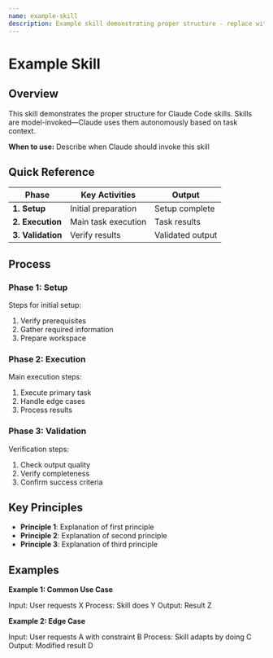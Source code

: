 ```yaml
---
name: example-skill
description: Example skill demonstrating proper structure - replace with your skill's purpose
---
```


# Example Skill

## Overview

This skill demonstrates the proper structure for Claude Code skills. Skills are model-invoked—Claude uses them autonomously based on task context.

**When to use:** Describe when Claude should invoke this skill

## Quick Reference

| Phase | Key Activities | Output |
|-------|---------------|--------|
| **1. Setup** | Initial preparation | Setup complete |
| **2. Execution** | Main task execution | Task results |
| **3. Validation** | Verify results | Validated output |

## Process

### Phase 1: Setup

Steps for initial setup:
1. Verify prerequisites
2. Gather required information
3. Prepare workspace

### Phase 2: Execution

Main execution steps:
1. Execute primary task
2. Handle edge cases
3. Process results

### Phase 3: Validation

Verification steps:
1. Check output quality
2. Verify completeness
3. Confirm success criteria

## Key Principles

- **Principle 1**: Explanation of first principle
- **Principle 2**: Explanation of second principle
- **Principle 3**: Explanation of third principle

## Examples

**Example 1: Common Use Case**

Input: User requests X
Process: Skill does Y
Output: Result Z

**Example 2: Edge Case**

Input: User requests A with constraint B
Process: Skill adapts by doing C
Output: Modified result D
